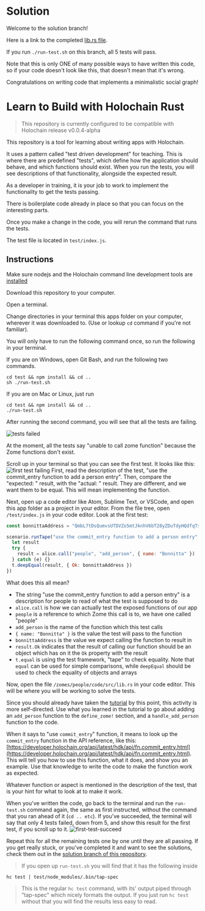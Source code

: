 # Solution

Welcome to the solution branch!

Here is a link to the completed [lib.rs file](zomes/people/code/src/lib.rs).

If you run `./run-test.sh` on this branch, all 5 tests will pass.

Note that this is only ONE of many possible ways to have written this code, so if your code doesn't look like this, that doesn't mean that it's wrong.

Congratulations on writing code that implements a minimalistic social graph!

# Learn to Build with Holochain Rust

> This repository is currently configured to be compatible with Holochain release v0.0.4-alpha

This repository is a tool for learning about writing apps with Holochain.

It uses a pattern called "test driven development" for teaching. This is where there are predefined "tests", which define how the application should behave, and which functions should exist. When you run the tests, you will see descriptions of that functionality, alongside the expected result. 

As a developer in training, it is your job to work to implement the functionality to get the tests passing.

There is boilerplate code already in place so that you can focus on the interesting parts.

Once you make a change in the code, you will rerun the command that runs the tests.

The test file is located in `test/index.js`.

## Instructions

Make sure nodejs and the Holochain command line development tools are [installed](https://developer.holochain.org/start.html#development-section)

Download this repository to your computer.

Open a terminal. 

Change directories in your terminal this apps folder on your computer, wherever it was downloaded to. (Use or lookup `cd` command if you're not familiar).

You will only have to run the following command once, so run the following in your terminal.

If you are on Windows, open Git Bash, and run the following two commands.

```shell
cd test && npm install && cd ..
sh ./run-test.sh
```

If you are on Mac or Linux, just run

```shell
cd test && npm install && cd ..
./run-test.sh
```

After running the second command, you will see that all the tests are failing.

![tests failed](images/tests-failing.png)

At the moment, all the tests say "unable to call zome function" because the Zome functions don't exist.

Scroll up in your terminal so that you can see the first test. It looks like this:
![first test failing](images/first-test-failing.png)
First, read the description of the test, "use the commit_entry function to add a person entry". Then, compare the "expected: " result, with the "actual: " result. They are different, and we want them to be equal. This will mean implementing the function.

Next, open up a code editor like Atom, Sublime Text, or VSCode, and open this app folder as a project in your editor. From the file tree, open `/test/index.js` in your code editor. Look at the first test:

```javascript
const bonnittaAddress = "QmbL7tDsQumvsUTDVZo5mtJknhV6bT28yZDuTdyHQdfqTs"

scenario.runTape("use the commit_entry function to add a person entry", (t, { alice }) => {
  let result
  try {
    result = alice.call("people", "add_person", { name: "Bonnitta" })
  } catch (e) {}
  t.deepEqual(result, { Ok: bonnittaAddress })
})
```

What does this all mean?
- The string "use the commit_entry function to add a person entry" is a description for people to read of what the test is supposed to do
- `alice.call` is how we can actually test the exposed functions of our app
- `people` is a reference to which Zome this call is to, we have one called "people"
- `add_person` is the name of the function which this test calls
- `{ name: "Bonnitta" }` is the value the test will pass to the function
- `bonnittaAddress` is the value we expect calling the function to result in
- `result.Ok` indicates that the result of calling our function should be an object which has on it the `Ok` property with the result
- `t.equal` is using the test framework, "tape" to check equality. Note that `equal` can be used for simple comparisons, while `deepEqual` should be used to check the equality of objects and arrays

Now, open the file `/zomes/people/code/src/lib.rs` in your code editor. This will be where you will be working to solve the tests.

Since you should already have taken the [tutorial](https://medium.com/holochain/first-steps-writing-holochain-happs-with-rust-80ae111960e) by this point, this activity is more self-directed. Use what you learned in the tutorial to go about adding an `add_person` function to the `define_zome!` section, and a `handle_add_person` function to the code.

When it says to "use `commit_entry`" function, it means to look up the `commit_entry` function in the API reference, like this: [https://developer.holochain.org/api/latest/hdk/api/fn.commit_entry.html](https://developer.holochain.org/api/latest/hdk/api/fn.commit_entry.html). This will tell you how to use this function, what it does, and show you an example. Use that knowledge to write the code to make the function work as expected.

Whatever function or aspect is mentioned in the description of the test, that is your hint for what to look at to make it work.

When you've written the code, go back to the terminal and run the `run-test.sh` command again, the same as first instructed, without the command that you ran ahead of it (`cd .. etc`). If you've succeeded, the terminal will say that only 4 tests failed, down from 5, and show this result for the first test, if you scroll up to it.
![first-test-succeed](images/first-test-succeed.png)

Repeat this for all the remaining tests one by one until they are all passing. If you get really stuck, or you've completed it and want to see the solutions, check them out in the [solution branch of this repository](https://github.com/holochain/dev-camp-tests-rust/tree/solution).

> If you open up `run-test.sh` you will find that it has the following inside
```shell
hc test | test/node_modules/.bin/tap-spec
```
> This is the regular `hc test` command, with its' output piped through "tap-spec" which nicely formats the output. If you just run `hc test` without that you will find the results less easy to read.